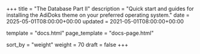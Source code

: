 +++
title = "The Database Part II"
description = "Quick start and guides for installing the AdiDoks theme on your preferred operating system."
date = 2025-05-01T08:00:00+00:00
updated = 2021-05-01T08:00:00+00:00

template = "docs.html"
page_template = "docs-page.html"

sort_by = "weight"
weight = 70
draft = false
+++
